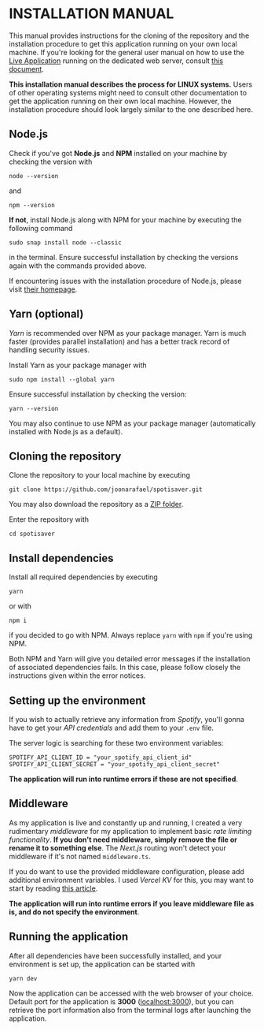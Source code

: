 # INSTALLATION MANUAL

This manual provides instructions for the cloning of the repository and the installation procedure to get this application running on your own local machine. If you're looking for the general user manual on how to use the [Live Application](https://spotisaver.vercel.app/ "Spotisaver Web Application") running on the dedicated web server, consult [this document](./user_manual.md "User Manual").

**This installation manual describes the process for LINUX systems.** Users of other operating systems might need to consult other documentation to get the application running on their own local machine. However, the installation procedure should look largely similar to the one described here.

## Node.js

Check if you've got **Node.js** and **NPM** installed on your machine by checking the version with

```
node --version
```

and

```
npm --version
```

**If not**, install Node.js along with NPM for your machine by executing the following command

```
sudo snap install node --classic
```

in the terminal. Ensure successful installation by checking the versions again with the commands provided above.

If encountering issues with the installation procedure of Node.js, please visit [their homepage](https://nodejs.org/en "Node.js Homepage").

## Yarn (optional)

_Yarn_ is recommended over NPM as your package manager. Yarn is much faster (provides parallel installation) and has a better track record of handling security issues.

Install Yarn as your package manager with

```
sudo npm install --global yarn
```

Ensure successful installation by checking the version:

```
yarn --version
```

You may also continue to use NPM as your package manager (automatically installed with Node.js as a default).

## Cloning the repository

Clone the repository to your local machine by executing

```
git clone https://github.com/joonarafael/spotisaver.git
```

You may also download the repository as a [ZIP folder](https://github.com/joonarafael/spotisaver/archive/refs/heads/main.zip "Download ZIP").

Enter the repository with

```
cd spotisaver
```

## Install dependencies

Install all required dependencies by executing

```
yarn
```

or with

```
npm i
```

if you decided to go with NPM. Always replace `yarn` with `npm` if you're using NPM.

Both NPM and Yarn will give you detailed error messages if the installation of associated dependencies fails. In this case, please follow closely the instructions given within the error notices.

## Setting up the environment

If you wish to actually retrieve any information from _Spotify_, you'll gonna have to get your _API credentials_ and add them to your `.env` file.

The server logic is searching for these two environment variables:

```
SPOTIFY_API_CLIENT_ID = "your_spotify_api_client_id"
SPOTIFY_API_CLIENT_SECRET = "your_spotify_api_client_secret"
```

**The application will run into runtime errors if these are not specified**.

## Middleware

As my application is live and constantly up and running, I created a very rudimentary _middleware_ for my application to implement basic _rate limiting functionality_. **If you don't need middleware, simply remove the file or rename it to something else**. The _Next.js_ routing won't detect your middleware if it's not named `middleware.ts`.

If you do want to use the provided middleware configuration, please add additional environment variables. I used _Vercel KV_ for this, you may want to start by reading [this article](https://vercel.com/guides/rate-limiting-edge-middleware-vercel-kv "Add Rate Limiting with Vercel Edge Middleware and Vercel KV").

**The application will run into runtime errors if you leave middleware file as is, and do not specify the environment**.

## Running the application

After all dependencies have been successfully installed, and your environment is set up, the application can be started with

```
yarn dev
```

Now the application can be accessed with the web browser of your choice. Default port for the application is **3000** ([localhost:3000](localhost:3000 "Port 3000 on your localhost")), but you can retrieve the port information also from the terminal logs after launching the application.
